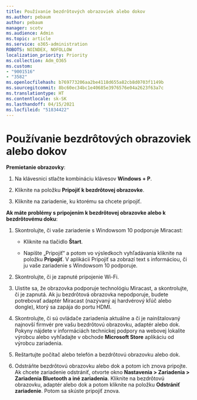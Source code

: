 ```yaml
---
title: Používanie bezdrôtových obrazoviek alebo dokov
ms.author: pebaum
author: pebaum
manager: scotv
ms.audience: Admin
ms.topic: article
ms.service: o365-administration
ROBOTS: NOINDEX, NOFOLLOW
localization_priority: Priority
ms.collection: Adm_O365
ms.custom:
- "9001516"
- "3582"
ms.openlocfilehash: b769773206aa2be4118d655a82cb8d0703f1149b
ms.sourcegitcommit: 8bc60ec34bc1e40685e3976576e04a2623f63a7c
ms.translationtype: HT
ms.contentlocale: sk-SK
ms.lasthandoff: 04/15/2021
ms.locfileid: "51834422"
---
```

# <a name="use-wireless-displays-or-docks"></a>Používanie bezdrôtových obrazoviek alebo dokov

**Premietanie obrazovky**:

1. Na klávesnici stlačte kombináciu klávesov **Windows + P**.

2. Kliknite na položku **Pripojiť k bezdrôtovej obrazovke**.

3. Kliknite na zariadenie, ku ktorému sa chcete pripojiť.

**Ak máte problémy s pripojením k bezdrôtovej obrazovke alebo k bezdrôtovému doku**:

1. Skontrolujte, či vaše zariadenie s Windowsom 10 podporuje Miracast: 

    - Kliknite na tlačidlo **Štart**.
    
    - Napíšte „Pripojiť“ a potom vo výsledkoch vyhľadávania kliknite na položku **Pripojiť**. V aplikácii Pripojiť sa zobrazí text s informáciou, či ju vaše zariadenie s Windowsom 10 podporuje. 

2. Skontrolujte, či je zapnuté pripojenie Wi-Fi. 

3. Uistite sa, že obrazovka podporuje technológiu Miracast, a skontrolujte, či je zapnutá. Ak ju bezdrôtová obrazovka nepodporuje, budete potrebovať adaptér Miracast (nazývaný aj hardvérový kľúč alebo dongle), ktorý sa zapája do portu HDMI.

4. Skontrolujte, či sú ovládače zariadenia aktuálne a či je nainštalovaný najnovší firmvér pre vašu bezdrôtovú obrazovku, adaptér alebo dok. Pokyny nájdete v informáciách technickej podpory na webovej lokalite výrobcu alebo vyhľadajte v obchode **Microsoft Store** aplikáciu od výrobcu zariadenia.

5. Reštartujte počítač alebo telefón a bezdrôtovú obrazovku alebo dok.

6. Odstráňte bezdrôtovú obrazovku alebo dok a potom ich znova pripojte. Ak chcete zariadenie odstrániť, otvorte okno **Nastavenia > Zariadenia > Zariadenia Bluetooth a iné zariadenia**. Kliknite na bezdrôtovú obrazovku, adaptér alebo dok a potom kliknite na položku **Odstrániť zariadenie**. Potom sa skúste pripojiť znova.
